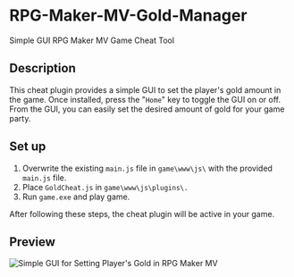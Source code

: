 # RPG-Maker-MV-Gold-Manager
Simple GUI RPG Maker MV Game Cheat Tool

## Description
This cheat plugin provides a simple GUI to set the player's gold amount in the game. Once installed, press the "```Home```" key to toggle the GUI on or off. From the GUI, you can easily set the desired amount of gold for your game party.

## Set up
1. Overwrite the existing ```main.js``` file in ```game\www\js\``` with the provided ```main.js``` file. 
2. Place ```GoldCheat.js``` in ```game\www\js\plugins\.```
3. Run ```game.exe``` and play game.

After following these steps, the cheat plugin will be active in your game.

## Preview
![Simple GUI for Setting Player's Gold in RPG Maker MV](https://github.com/user-attachments/assets/db69762d-fcc3-4c36-ab7e-7277c9d1dc83)
